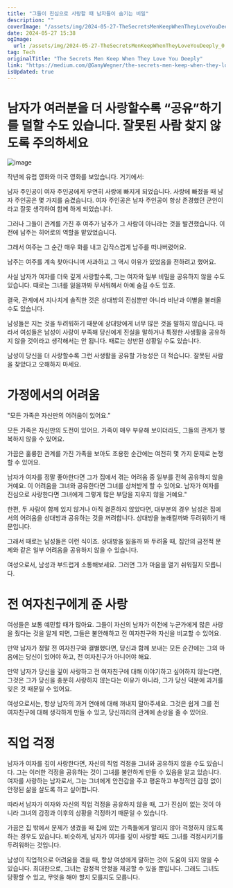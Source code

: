 ```yaml
---
title: "그들이 진심으로 사랑할 때 남자들이 숨기는 비밀"
description: ""
coverImage: "/assets/img/2024-05-27-TheSecretsMenKeepWhenTheyLoveYouDeeply_0.png"
date: 2024-05-27 15:38
ogImage:
  url: /assets/img/2024-05-27-TheSecretsMenKeepWhenTheyLoveYouDeeply_0.png
tag: Tech
originalTitle: "The Secrets Men Keep When They Love You Deeply"
link: "https://medium.com/@GanyWegner/the-secrets-men-keep-when-they-love-you-deeply-238aaf38ecf0"
isUpdated: true
---
```


# 남자가 여러분을 더 사랑할수록 “공유”하기를 덜할 수도 있습니다. 잘못된 사람 찾지 않도록 주의하세요

![image](/assets/img/2024-05-27-TheSecretsMenKeepWhenTheyLoveYouDeeply_0.png)

작년에 유럽 영화와 미국 영화를 보았습니다. 거기에서:

남자 주인공이 여자 주인공에게 우연히 사랑에 빠지게 되었습니다. 사랑에 빠졌을 때 남자 주인공은 몇 가지를 숨겼습니다. 여자 주인공은 남자 주인공이 항상 존경했던 군인이라고 잘못 생각하여 함께 하게 되었습니다.

<!-- cozy-coder - 수평 -->

<ins class="adsbygoogle"
     style="display:block"
     data-ad-client="ca-pub-4877378276818686"
     data-ad-slot="1107185301"
     data-ad-format="auto"
     data-full-width-responsive="true"></ins>

<script>
     (adsbygoogle = window.adsbygoogle || []).push({});
</script>

그러나 그들이 관계를 가진 후 여주가 남주가 그 사람이 아니라는 것을 발견했습니다. 이전에 남주는 히어로의 역할을 맡았었습니다.

그래서 여주는 그 순간 매우 화를 내고 갑작스럽게 남주를 떠나버렸어요.

남주는 여주를 계속 찾아다니며 사과하고 그 역시 이유가 있었음을 전하려고 했어요.

사실 남자가 여자를 더욱 깊게 사랑할수록, 그는 여자와 일부 비밀을 공유하지 않을 수도 있습니다. 때로는 그녀를 잃을까봐 무서워해서 아예 숨길 수도 있죠.

<!-- cozy-coder - 수평 -->

<ins class="adsbygoogle"
     style="display:block"
     data-ad-client="ca-pub-4877378276818686"
     data-ad-slot="1107185301"
     data-ad-format="auto"
     data-full-width-responsive="true"></ins>

<script>
     (adsbygoogle = window.adsbygoogle || []).push({});
</script>

결국, 관계에서 지나치게 솔직한 것은 상대방의 진심뿐만 아니라 비난과 이별을 불러올 수도 있습니다.

남성들은 지는 것을 두려워하기 때문에 상대방에게 너무 많은 것을 말하지 않습니다. 따라서 여성들은 남성이 사랑이 부족해 당신에게 진실을 말하거나 특정한 사생활을 공유하지 않을 것이라고 생각해서는 안 됩니다. 때로는 상반된 상황일 수도 있습니다.

남성이 당신을 더 사랑할수록 그런 사생활을 공유할 가능성은 더 적습니다. 잘못된 사람을 찾았다고 오해하지 마세요.

# 가정에서의 어려움

<!-- cozy-coder - 수평 -->

<ins class="adsbygoogle"
     style="display:block"
     data-ad-client="ca-pub-4877378276818686"
     data-ad-slot="1107185301"
     data-ad-format="auto"
     data-full-width-responsive="true"></ins>

<script>
     (adsbygoogle = window.adsbygoogle || []).push({});
</script>

"모든 가족은 자신만의 어려움이 있어요.”

모든 가족은 자신만의 도전이 있어요. 가족이 매우 부유해 보이더라도, 그들의 관계가 행복하지 않을 수 있어요.

가끔은 훌륭한 관계를 가진 가족을 보아도 조용한 순간에는 여전히 몇 가지 문제로 논쟁할 수 있어요.

남자가 여자를 정말 좋아한다면 그가 집에서 겪는 어려움 중 일부를 전혀 공유하지 않을 거예요. 이 어려움을 그녀와 공유한다면 그녀를 상처받게 할 수 있어요. 남자가 여자를 진심으로 사랑한다면 그녀에게 그렇게 많은 부담을 지우지 않을 거예요."

<!-- cozy-coder - 수평 -->

<ins class="adsbygoogle"
     style="display:block"
     data-ad-client="ca-pub-4877378276818686"
     data-ad-slot="1107185301"
     data-ad-format="auto"
     data-full-width-responsive="true"></ins>

<script>
     (adsbygoogle = window.adsbygoogle || []).push({});
</script>

한편, 두 사람이 함께 있지 않거나 아직 결혼하지 않았다면, 대부분의 경우 남성은 집에서의 어려움을 상대방과 공유하는 것을 꺼려합니다. 상대방을 놀래킬까봐 두려워하기 때문입니다.

그래서 때로는 남성들은 이런 식이죠. 상대방을 잃을까 봐 두려울 때, 집안의 금전적 문제와 같은 일부 어려움을 공유하지 않을 수 있습니다.

여성으로서, 남성과 부드럽게 소통해보세요. 그러면 그가 마음을 열기 쉬워질지 모릅니다.

# 전 여자친구에게 준 사랑

<!-- cozy-coder - 수평 -->

<ins class="adsbygoogle"
     style="display:block"
     data-ad-client="ca-pub-4877378276818686"
     data-ad-slot="1107185301"
     data-ad-format="auto"
     data-full-width-responsive="true"></ins>

<script>
     (adsbygoogle = window.adsbygoogle || []).push({});
</script>

여성들은 보통 예민할 때가 많아요. 그들이 자신의 남자가 이전에 누군가에게 많은 사랑을 줬다는 것을 알게 되면, 그들은 불안해하고 전 여자친구와 자신을 비교할 수 있어요.

만약 남자가 정말 전 여자친구와 결별했다면, 당신과 함께 보내는 모든 순간에는 그의 마음에는 당신이 있어야 하고, 전 여자친구가 아니어야 해요.

만약 남자가 당신을 깊이 사랑하고 전 여자친구에 대해 이야기하고 싶어하지 않는다면, 그것은 그가 당신을 충분히 사랑하지 않는다는 이유가 아니라, 그가 당신 덕분에 과거를 잊은 것 때문일 수 있어요.

여성으로서는, 항상 남자의 과거 연애에 대해 꺼내지 말아주세요. 그것은 쉽게 그를 전 여자친구에 대해 생각하게 만들 수 있고, 당신끼리의 관계에 손상을 줄 수 있어요.

<!-- cozy-coder - 수평 -->

<ins class="adsbygoogle"
     style="display:block"
     data-ad-client="ca-pub-4877378276818686"
     data-ad-slot="1107185301"
     data-ad-format="auto"
     data-full-width-responsive="true"></ins>

<script>
     (adsbygoogle = window.adsbygoogle || []).push({});
</script>

# 직업 걱정

남자가 여자를 깊이 사랑한다면, 자신의 직업 걱정을 그녀와 공유하지 않을 수도 있습니다. 그는 이러한 걱정을 공유하는 것이 그녀를 불안하게 만들 수 있음을 알고 있습니다. 여자를 사랑하는 남자로서, 그는 그녀에게 안전감을 주고 평온하고 부정적인 감정 없이 안정된 삶을 살도록 하고 싶어합니다.

따라서 남자가 여자와 자신의 직업 걱정을 공유하지 않을 때, 그가 진심이 없는 것이 아니라 그녀의 감정과 이후의 상황을 걱정하기 때문일 수 있습니다.

가끔은 집 밖에서 문제가 생겼을 때 집에 있는 가족들에게 알리지 않아 걱정하지 않도록 하는 경우도 있습니다. 비슷하게, 남자가 여자를 깊이 사랑할 때도 그녀를 걱정시키기를 두려워하는 것입니다.

<!-- cozy-coder - 수평 -->

<ins class="adsbygoogle"
     style="display:block"
     data-ad-client="ca-pub-4877378276818686"
     data-ad-slot="1107185301"
     data-ad-format="auto"
     data-full-width-responsive="true"></ins>

<script>
     (adsbygoogle = window.adsbygoogle || []).push({});
</script>

남성이 직업적으로 어려움을 겪을 때, 항상 여성에게 말하는 것이 도움이 되지 않을 수 있습니다. 최대한으로, 그녀는 감정적 안정을 제공할 수 있을 뿐입니다. 그래도 그녀도 당황할 수 있고, 무엇을 해야 할지 모를지도 모릅니다.
